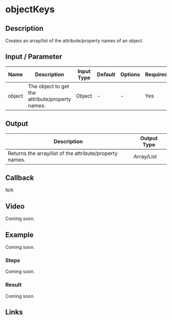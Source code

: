 ﻿# objectKeys

## Description

Creates an array/list of the attribute/property names of an object.

## Input / Parameter
    
| Name | Description | Input Type | Default | Options | Required |
| ------ | ------ | ------ | ------ | ------ | ------ |
| object | The object to get the attribute/property names. | Object | - | - | Yes |

## Output   

| Description | Output Type |
| ------ | ------ |
| Returns the array/list of the attribute/property names. | Array/List |

## Callback

N/A

## Video

Coming soon.

## Example

Coming soon.

### Steps

Coming soon.

### Result

Coming soon.

## Links